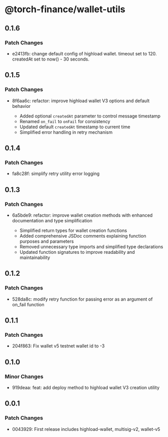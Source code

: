 # @torch-finance/wallet-utils

## 0.1.6

### Patch Changes

- e2413fb: change default config of highload wallet. timeout set to 120. createdAt set to now() - 30 seconds.

## 0.1.5

### Patch Changes

- 8f6aa6c: refactor: improve highload wallet V3 options and default behavior

  - Added optional `createdAt` parameter to control message timestamp
  - Renamed `on_fail` to `onFail` for consistency
  - Updated default `createdAt` timestamp to current time
  - Simplified error handling in retry mechanism

## 0.1.4

### Patch Changes

- fa8c28f: simplify retry utility error logging

## 0.1.3

### Patch Changes

- 6a5bde9: refactor: improve wallet creation methods with enhanced documentation and type simplification

  - Simplified return types for wallet creation functions
  - Added comprehensive JSDoc comments explaining function purposes and parameters
  - Removed unnecessary type imports and simplified type declarations
  - Updated function signatures to improve readability and maintainability

## 0.1.2

### Patch Changes

- 528da8c: modify retry function for passing error as an argument of on_fail function

## 0.1.1

### Patch Changes

- 204f863: Fix wallet v5 testnet wallet id to -3

## 0.1.0

### Minor Changes

- 919deaa: feat: add deploy method to highload wallet V3 creation utility

## 0.0.1

### Patch Changes

- 0043929: First release includes highload-wallet, multisig-v2, wallet-v5
